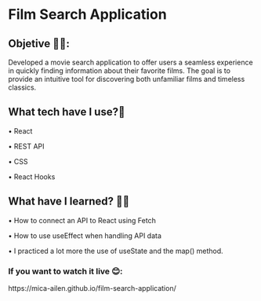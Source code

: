 
<h1>Film Search Application </h1>

<h2>Objetive 🙌🏼:</h2>

<p> Developed a movie search application to offer users a seamless experience in quickly finding information
about their favorite films. The goal is to provide an intuitive tool for discovering both unfamiliar films and timeless
classics.</p>

<h2>What tech have I use?🙋</h2>

•	React<br>

• REST API

•	CSS<br>

•	React Hooks<br>

<h2>What have I learned? 💪🏼 </h2>

•	How to connect an API to React using Fetch

•	How to use useEffect when handling API data

•	I practiced a lot more the use of useState and the map() method.

<h3>If you want to watch it live 😊:</h3> https://mica-ailen.github.io/film-search-application/
